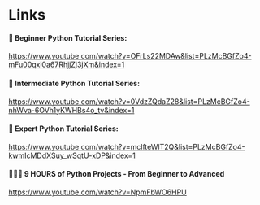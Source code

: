 # Links
#### 📕 Beginner Python Tutorial Series: 
https://www.youtube.com/watch?v=OFrLs22MDAw&list=PLzMcBGfZo4-mFu00qxl0a67RhjjZj3jXm&index=1

#### 📗 Intermediate Python Tutorial Series: 
https://www.youtube.com/watch?v=0VdzZQdaZ28&list=PLzMcBGfZo4-nhWva-6OVh1yKWHBs4o_tv&index=1 

#### 📘 Expert Python Tutorial Series:
https://www.youtube.com/watch?v=mclfteWlT2Q&list=PLzMcBGfZo4-kwmIcMDdXSuy_wSqtU-xDP&index=1

#### 📕📗📘 9 HOURS of Python Projects - From Beginner to Advanced
https://www.youtube.com/watch?v=NpmFbWO6HPU 
